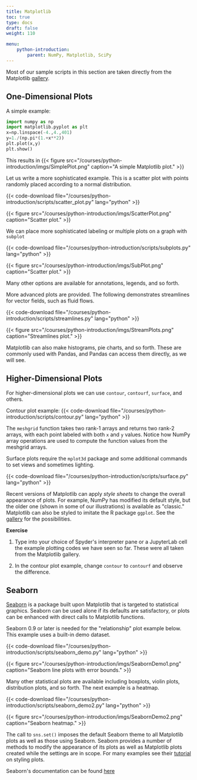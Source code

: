 ```yaml
---
title: Matplotlib
toc: true
type: docs
draft: false
weight: 110

menu:
    python-introduction:
        parent: NumPy, Matplotlib, SciPy
---
```


Most of our sample scripts in this section are taken directly from the Matplotlib [gallery](https://matplotlib.org/stable/gallery/index.html).

## One-Dimensional Plots

A simple example:

```python
import numpy as np
import matplotlib.pyplot as plt
x=np.linspace(-4.,4.,401)
y=1./(np.pi*(1.+x**2))
plt.plot(x,y)
plt.show()
```
This results in
{{< figure src="/courses/python-introduction/imgs/SimplePlot.png" caption="A simple Matplotlib plot." >}}

Let us write a more sophisticated example.  This is a scatter plot with points randomly placed according to a normal distribution.

{{< code-download file="/courses/python-introduction/scripts/scatter_plot.py" lang="python" >}}

{{< figure src="/courses/python-introduction/imgs/ScatterPlot.png" caption="Scatter plot." >}}

We can place more sophisticated labeling or multiple plots on a graph with `subplot`

{{< code-download file="/courses/python-introduction/scripts/subplots.py" lang="python" >}}

{{< figure src="/courses/python-introduction/imgs/SubPlot.png" caption="Scatter plot." >}}

Many other options are available for annotations, legends, and so forth.

More advanced plots are provided.  The following demonstrates streamlines for vector fields, such as fluid flows.

{{< code-download file="/courses/python-introduction/scripts/streamlines.py" lang="python" >}}

{{< figure src="/courses/python-introduction/imgs/StreamPlots.png" caption="Streamlines plot." >}}

Matplotlib can also make histograms, pie charts, and so forth.  These are commonly used with Pandas, and Pandas can access them directly, as we will see.

## Higher-Dimensional Plots

For higher-dimensional plots we can use `contour`, `contourf`, `surface`, and others.

Contour plot example:
{{< code-download file="/courses/python-introduction/scripts/contour.py" lang="python" >}}

The `meshgrid` function takes two rank-1 arrays and returns two rank-2 arrays, with each point labeled with both `x` and `y` values.  Notice how NumPy array operations are used to compute the function values from the meshgrid arrays.

Surface plots require the `mplot3d` package and some additional commands to set views and sometimes lighting.  

{{< code-download file="/courses/python-introduction/scripts/surface.py" lang="python" >}}

Recent versions of Matplotlib can apply _style sheets_ to change the overall appearance of plots.  For example, NumPy has modified its default style, but the older one (shown in some of our illustrations) is available as "classic."  Matplotlib can also be styled to imitate the R package `ggplot`.  See the [gallery](https://matplotlib.org/gallery/style_sheets/style_sheets_reference.html#sphx-glr-gallery-style-sheets-style-sheets-reference-py)
for the possibilities.

**Exercise**

1. Type into your choice of Spyder's interpreter pane or a JupyterLab cell the example plotting codes we have seen so far.  These were all taken from the Matplotlib gallery.

2. In the contour plot example, change `contour` to `contourf` and observe the difference.

## Seaborn

[Seaborn](https://seaborn.pydata.org/index.html) is a package built upon Matplotlib that is targeted to statistical graphics.  Seaborn can be used alone if its defaults are satisfactory, or plots can be enhanced with direct calls to Matplotlib functions.

Seaborn 0.9 or later is needed for the "relationship" plot example below. This example uses a built-in demo dataset.

{{< code-download file="/courses/python-introduction/scripts/seaborn_demo.py" lang="python" >}}

{{< figure src="/courses/python-introduction/imgs/SeabornDemo1.png" caption="Seaborn line plots with error bounds." >}}

Many other statistical plots are available including boxplots, violin plots, distribution plots, and so forth.  The next example is a heatmap.

{{< code-download file="/courses/python-introduction/scripts/seaborn_demo2.py" lang="python" >}}

{{< figure src="/courses/python-introduction/imgs/SeabornDemo2.png" caption="Seaborn heatmap." >}}

The call to `sns.set()` imposes the default Seaborn theme to all Matplotlib plots as well as those using Seaborn.  Seaborn provides a number of methods to modify the appearance of its plots as well as Matplotlib plots created while the settings are in scope.  For many examples see their [tutorial](https://seaborn.pydata.org/tutorial/aesthetics.html#aesthetics-tutorial) on styling plots.

Seaborn's documentation can be found [here](https://seaborn.pydata.org/)

